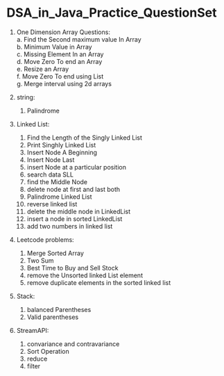 # DSA_in_Java_Practice_QuestionSet
1. One Dimension Array Questions:<br>
   a. Find the Second maximum value In Array<br>
   b. Minimum Value in Array<br>
   c. Missing Element In an Array<br>
   d. Move Zero To end an Array<br>
   e. Resize an Array<br>
   f. Move Zero To end using List<br>
   g. Merge interval using 2d arrays<br>

2. string:<br>
    1. Palindrome
3. Linked List:<br>
   1. Find the Length of the Singly Linked List
   2. Print Singhly Linked List
   3. Insert Node A Beginning
   4. Insert Node Last
   5. insert Node at a particular position
   6. search data SLL
   7. find the Middle Node
   8. delete node at first and last both
   9. Palindrome Linked List
   10. reverse linked list
   11. delete the middle node in LinkedList
   12. insert a node in sorted LinkedList
   13. add two numbers in linked list
4. Leetcode problems: <br>
   1. Merge Sorted Array
   2. Two Sum
   3. Best Time to Buy and Sell Stock
   4. remove the Unsorted linked List element
   5. remove duplicate elements in the sorted linked list
5. Stack: <br>
   1. balanced Parentheses
   2. Valid parentheses
      
6. StreamAPI: <br>
   1. convariance and contravariance
   2. Sort Operation
   3. reduce
   4. filter
